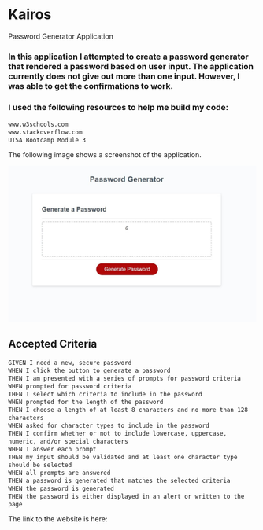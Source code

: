 # Kairos
Password Generator Application 

### In this application I attempted to create a password generator that rendered a password based on user input. The application currently does not give out more than one input. However, I was able to get the confirmations to work. 

### I used the following resources to help me build my code:
```
www.w3schools.com
www.stackoverflow.com
UTSA Bootcamp Module 3
```

The following image shows a screenshot of the application. 

![screenshot](./assets/website-sample.png)

## Accepted Criteria 

```
GIVEN I need a new, secure password
WHEN I click the button to generate a password
THEN I am presented with a series of prompts for password criteria
WHEN prompted for password criteria
THEN I select which criteria to include in the password
WHEN prompted for the length of the password
THEN I choose a length of at least 8 characters and no more than 128 characters
WHEN asked for character types to include in the password
THEN I confirm whether or not to include lowercase, uppercase, numeric, and/or special characters
WHEN I answer each prompt
THEN my input should be validated and at least one character type should be selected
WHEN all prompts are answered
THEN a password is generated that matches the selected criteria
WHEN the password is generated
THEN the password is either displayed in an alert or written to the page
```

The link to the website is here: 